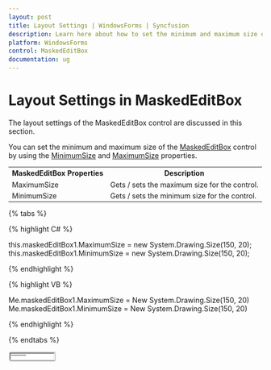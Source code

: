 ```yaml
---
layout: post
title: Layout Settings | WindowsForms | Syncfusion
description: Learn here about how to set the minimum and maximum size of the Syncfusion Windows Forms  Layout Settings
platform: WindowsForms
control: MaskedEditBox
documentation: ug
--- 
```

# Layout Settings in MaskedEditBox

The layout settings of the MaskedEditBox control are discussed in this section.

You can set the minimum and maximum size of the [MaskedEditBox](https://help.syncfusion.com/cr/windowsforms/Syncfusion.Shared.Base~Syncfusion.Windows.Forms.Tools.MaskedEditBox.html) control by using the [MinimumSize](https://help.syncfusion.com/cr/cref_files/windowsforms/Syncfusion.Shared.Base~Syncfusion.Windows.Forms.Tools.TextBoxExt~MinimumSize.html) and [MaximumSize](https://help.syncfusion.com/cr/cref_files/windowsforms/Syncfusion.Shared.Base~Syncfusion.Windows.Forms.Tools.TextBoxExt~MaximumSize.html) properties.


<table>
<tr>
<th>
MaskedEditBox Properties</th><th>
Description</th></tr>
<tr>
<td>
MaximumSize</td><td>
Gets / sets the maximum size for the control.</td></tr>
<tr>
<td>
MinimumSize</td><td>
Gets / sets the minimum size for the control.</td></tr>
</table>


{% tabs %}

{% highlight C# %}  

this.maskedEditBox1.MaximumSize = new System.Drawing.Size(150, 20);
this.maskedEditBox1.MinimumSize = new System.Drawing.Size(150, 20);

{% endhighlight %}

{% highlight VB %} 

Me.maskedEditBox1.MaximumSize = New System.Drawing.Size(150, 20)
Me.maskedEditBox1.MinimumSize = New System.Drawing.Size(150, 20)

{% endhighlight %}

{% endtabs %}

![Set the minimum and maximum size of WF MaskedEditBox](MaskedEditBox-images/MarkedEditBox-img18.png)

